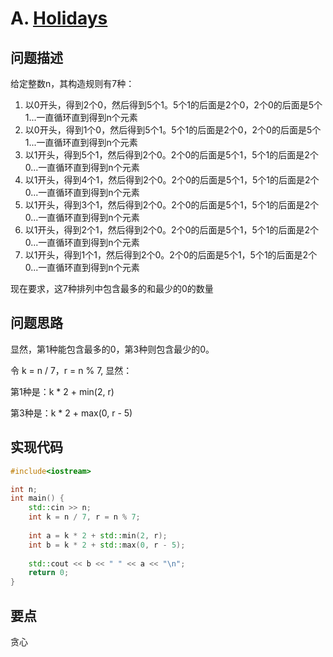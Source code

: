 # A. [Holidays](https://codeforces.com/problemset/problem/670/A)

## 问题描述

给定整数n，其构造规则有7种：

1. 以0开头，得到2个0，然后得到5个1。5个1的后面是2个0，2个0的后面是5个1...一直循环直到得到n个元素
2. 以0开头，得到1个0，然后得到5个1。5个1的后面是2个0，2个0的后面是5个1...一直循环直到得到n个元素
3. 以1开头，得到5个1，然后得到2个0。2个0的后面是5个1，5个1的后面是2个0...一直循环直到得到n个元素
4. 以1开头，得到4个1，然后得到2个0。2个0的后面是5个1，5个1的后面是2个0...一直循环直到得到n个元素
5. 以1开头，得到3个1，然后得到2个0。2个0的后面是5个1，5个1的后面是2个0...一直循环直到得到n个元素
6. 以1开头，得到2个1，然后得到2个0。2个0的后面是5个1，5个1的后面是2个0...一直循环直到得到n个元素
7. 以1开头，得到1个1，然后得到2个0。2个0的后面是5个1，5个1的后面是2个0...一直循环直到得到n个元素



现在要求，这7种排列中包含最多的和最少的0的数量



## 问题思路

显然，第1种能包含最多的0，第3种则包含最少的0。



令 k = n / 7，r = n % 7, 显然：

第1种是：k * 2 + min(2, r)

第3种是：k * 2 + max(0, r - 5)



## 实现代码

```c++
#include<iostream>

int n;
int main() {
	std::cin >> n;
	int k = n / 7, r = n % 7;
	
	int a = k * 2 + std::min(2, r);
	int b = k * 2 + std::max(0, r - 5);
	
	std::cout << b << " " << a << "\n";
	return 0;
} 
```



## 要点

贪心